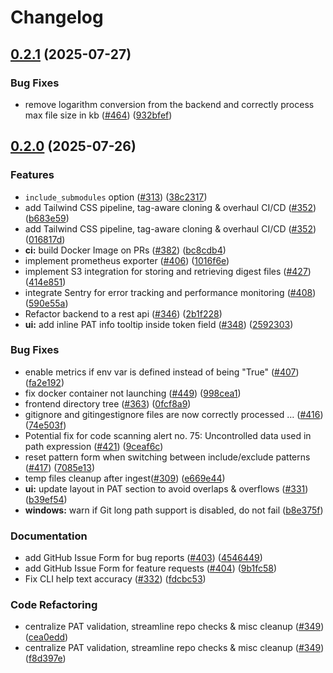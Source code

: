 # Changelog

## [0.2.1](https://github.com/coderamp-labs/gitingest/compare/v0.2.0...v0.2.1) (2025-07-27)


### Bug Fixes

* remove logarithm conversion from the backend and correctly process max file size in kb ([#464](https://github.com/coderamp-labs/gitingest/issues/464)) ([932bfef](https://github.com/coderamp-labs/gitingest/commit/932bfef85db66704985c83f3f7c427756bd14023))

## [0.2.0](https://github.com/coderamp-labs/gitingest/compare/v0.1.5...v0.2.0) (2025-07-26)

### Features

* `include_submodules` option ([#313](https://github.com/coderamp-labs/gitingest/issues/313)) ([38c2317](https://github.com/coderamp-labs/gitingest/commit/38c23171a14556a2cdd05c0af8219f4dc789defd))
* add Tailwind CSS pipeline, tag-aware cloning & overhaul CI/CD ([#352](https://github.com/coderamp-labs/gitingest/issues/352)) ([b683e59](https://github.com/coderamp-labs/gitingest/commit/b683e59b5b1a31d27cc5c6ce8fb62da9b660613b))
* add Tailwind CSS pipeline, tag-aware cloning & overhaul CI/CD ([#352](https://github.com/coderamp-labs/gitingest/issues/352)) ([016817d](https://github.com/coderamp-labs/gitingest/commit/016817d5590c1412498b7532f6e854d20239c6be))
* **ci:** build Docker Image on PRs ([#382](https://github.com/coderamp-labs/gitingest/issues/382)) ([bc8cdb4](https://github.com/coderamp-labs/gitingest/commit/bc8cdb459482948c27e780b733ac7216d822529a))
* implement prometheus exporter ([#406](https://github.com/coderamp-labs/gitingest/issues/406)) ([1016f6e](https://github.com/coderamp-labs/gitingest/commit/1016f6ecb3b1b066d541d1eba1ddffec49b15f16))
* implement S3 integration for storing and retrieving digest files ([#427](https://github.com/coderamp-labs/gitingest/issues/427)) ([414e851](https://github.com/coderamp-labs/gitingest/commit/414e85189fb9055491530ba8c0665c798474451e))
* integrate Sentry for error tracking and performance monitoring ([#408](https://github.com/coderamp-labs/gitingest/issues/408)) ([590e55a](https://github.com/coderamp-labs/gitingest/commit/590e55a4d28a4f5c0beafbd12c525828fa79e221))
* Refactor backend to a rest api ([#346](https://github.com/coderamp-labs/gitingest/issues/346)) ([2b1f228](https://github.com/coderamp-labs/gitingest/commit/2b1f228ae1f6d1f7ee471794d258b13fcac25a96))
* **ui:** add inline PAT info tooltip inside token field ([#348](https://github.com/coderamp-labs/gitingest/issues/348)) ([2592303](https://github.com/coderamp-labs/gitingest/commit/25923037ea6cd2f8ef33a6cf1f0406c2b4f0c9b6))


### Bug Fixes

* enable metrics if env var is defined instead of being "True" ([#407](https://github.com/coderamp-labs/gitingest/issues/407)) ([fa2e192](https://github.com/coderamp-labs/gitingest/commit/fa2e192c05864c8db90bda877e9efb9b03caf098))
* fix docker container not launching ([#449](https://github.com/coderamp-labs/gitingest/issues/449)) ([998cea1](https://github.com/coderamp-labs/gitingest/commit/998cea15b4f79c5d6f840b5d3d916f83c8be3a07))
* frontend directory tree ([#363](https://github.com/coderamp-labs/gitingest/issues/363)) ([0fcf8a9](https://github.com/coderamp-labs/gitingest/commit/0fcf8a956f7ec8403a025177f998f92ddee96de0))
* gitignore and gitingestignore files are now correctly processed … ([#416](https://github.com/coderamp-labs/gitingest/issues/416)) ([74e503f](https://github.com/coderamp-labs/gitingest/commit/74e503fa1140feb74aa5350a32f0025c43097da1))
* Potential fix for code scanning alert no. 75: Uncontrolled data used in path expression ([#421](https://github.com/coderamp-labs/gitingest/issues/421)) ([9ceaf6c](https://github.com/coderamp-labs/gitingest/commit/9ceaf6cbbb0cdefbc79f78c5285406b9188b2d3d))
* reset pattern form when switching between include/exclude patterns ([#417](https://github.com/coderamp-labs/gitingest/issues/417)) ([7085e13](https://github.com/coderamp-labs/gitingest/commit/7085e138a74099b1df189b3bf9b8a333c8769380))
* temp files cleanup after ingest([#309](https://github.com/coderamp-labs/gitingest/issues/309)) ([e669e44](https://github.com/coderamp-labs/gitingest/commit/e669e444fa1e6130f3f22952dd81f0ca3fe08fa5))
* **ui:** update layout in PAT section to avoid overlaps & overflows ([#331](https://github.com/coderamp-labs/gitingest/issues/331)) ([b39ef54](https://github.com/coderamp-labs/gitingest/commit/b39ef5416c1f8a7993a8249161d2a898b7387595))
* **windows:** warn if Git long path support is disabled, do not fail ([b8e375f](https://github.com/coderamp-labs/gitingest/commit/b8e375f71cae7d980cf431396c4414a6dbd0588c))


### Documentation

* add GitHub Issue Form for bug reports ([#403](https://github.com/coderamp-labs/gitingest/issues/403)) ([4546449](https://github.com/coderamp-labs/gitingest/commit/4546449bbc1e4a7ad0950c4b831b8855a98628fd))
* add GitHub Issue Form for feature requests ([#404](https://github.com/coderamp-labs/gitingest/issues/404)) ([9b1fc58](https://github.com/coderamp-labs/gitingest/commit/9b1fc58900ae18a3416fe3cf9b5e301a65a8e9fd))
* Fix CLI help text accuracy ([#332](https://github.com/coderamp-labs/gitingest/issues/332)) ([fdcbc53](https://github.com/coderamp-labs/gitingest/commit/fdcbc53cadde6a5dc3c3626120df1935b63693b2))


### Code Refactoring

* centralize PAT validation, streamline repo checks & misc cleanup ([#349](https://github.com/coderamp-labs/gitingest/issues/349)) ([cea0edd](https://github.com/coderamp-labs/gitingest/commit/cea0eddce8c6846bc6271cb3a8d15320e103214c))
* centralize PAT validation, streamline repo checks & misc cleanup ([#349](https://github.com/coderamp-labs/gitingest/issues/349)) ([f8d397e](https://github.com/coderamp-labs/gitingest/commit/f8d397e66e3382d12f8a0ed05d291a39db830bda))
